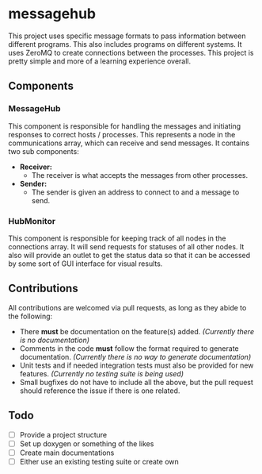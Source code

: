 # messagehub
This project uses specific message formats to pass information between different programs. This also includes programs on different systems. It uses ZeroMQ to create connections between the processes. This project is pretty simple and more of a learning experience overall.
## Components
### MessageHub
This component is responsible for handling the messages and initiating responses to correct hosts / processes. This represents a node in the communications array, which can receive and send messages. It contains two sub components:
- **Receiver:**
  - The receiver is what accepts the messages from other processes.
- **Sender:**
  - The sender is given an address to connect to and a message to send.
### HubMonitor
This component is responsible for keeping track of all nodes in the connections array. It will send requests for statuses of all other nodes. It also will provide an outlet to get the status data so that it can be accessed by some sort of GUI interface for visual results.
## Contributions
All contributions are welcomed via pull requests, as long as they abide to the following:
- There **must** be documentation on the feature(s) added. *(Currently there is no documentation)*
- Comments in the code **must** follow the format required to generate documentation.  *(Currently there is no way to generate documentation)*
- Unit tests and if needed integration tests must also be provided for new features. *(Currently no testing suite is being used)*
- Small bugfixes do not have to include all the above, but the pull request should reference the issue if there is one related.
## Todo
- [ ] Provide a project structure
- [ ] Set up doxygen or something of the likes
- [ ] Create main documentations
- [ ] Either use an existing testing suite or create own
